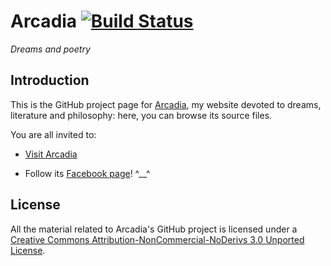 # Arcadia [![Build Status](https://github.com/giancosta86/Arcadia/workflows/build-and-deploy/badge.svg)](https://github.com/giancosta86/Arcadia/actions)

_Dreams and poetry_

## Introduction

This is the GitHub project page for [Arcadia](https://gianlucacosta.info/Arcadia), my website devoted to dreams, literature and philosophy: here, you can browse its source files.

You are all invited to:

- [Visit Arcadia](https://gianlucacosta.info/Arcadia)

- Follow its [Facebook page](https://www.facebook.com/arcadiapoetry/)! ^\_\_^

## License

All the material related to Arcadia's GitHub project is licensed under a [Creative Commons Attribution-NonCommercial-NoDerivs 3.0 Unported License](https://creativecommons.org/licenses/by-nc-nd/3.0/).
